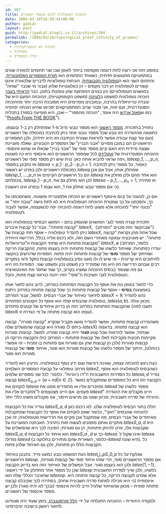 ```yaml
---
id: 187
title: ההוכחה הטופולוגית לקיום אינסוף ראשוניים
date: 2009-03-16T16:50:41+00:00
author: gadial
layout: post
guid: http://gadial.blogli.co.il/archives/204
permalink: /2009/03/16/topological_proof_infinity_of_primes/
categories:
  - הוכחות לא קונסטרוקטיביות
  - טופולוגיה
  - תורת המספרים
---
```

בפוסט הזה אני רוצה לתת דוגמה מקסימה ביותר לאופן שבו שני תחומים לכאורה שונים במתמטיקה מתנגשים חזיתית, כשאחד התחומים הוא [תורת המספרים האלמנטרית](http://he.wikipedia.org/wiki/%D7%AA%D7%95%D7%A8%D7%AA_%D7%94%D7%9E%D7%A1%D7%A4%D7%A8%D7%99%D7%9D), והתחום השני הוא ה[טופולוגיה הקבוצתית](http://he.wikipedia.org/wiki/%D7%98%D7%95%D7%A4%D7%95%D7%9C%D7%95%D7%92%D7%99%D7%94). הוכחות טופולוגיות לדברים שלכאורה אינם קשורים לטופולוגיה הן דבר מקסים &#8211; הן באלגנטיות שלהן (עבור מי שכבר "שוחה" במושגים הטופולוגיים) והן בגורם ההפתעה שהן טומנות בתוכן. כבר [הראיתי בעבר](http://www.gadial.net/?p=117) הוכחה טופולוגית למשפט ב[לוגיקה](http://he.wikipedia.org/wiki/%D7%9C%D7%95%D7%92%D7%99%D7%A7%D7%94_%D7%9E%D7%AA%D7%9E%D7%98%D7%99%D7%AA) (משפט הקומפקטיות); ההוכחה הפעם היא של עובדה טריוויאלית בהרבה, ובמובנים מסויימים היא מסובכת הרבה יותר מההוכחה הסטנדרטית; ועם זאת, אני סבור שרוב המתמטיקאים יסכימו שהיא הוכחה יפהפיה בתכלית (כמו ש[פאול ארדש](http://he.wikipedia.org/wiki/%D7%A4%D7%90%D7%95%D7%9C_%D7%90%D7%A8%D7%93%D7%A9) היה אומר, "הוכחה מהספר" &#8211; ואכן, היא מופיעה בספר "[Proofs From THE BOOK](http://en.wikipedia.org/wiki/Proofs_from_THE_BOOK)").

נתחיל בתזכורת. [מספר ראשוני](http://he.wikipedia.org/wiki/%D7%9E%D7%A1%D7%A4%D7%A8_%D7%A8%D7%90%D7%A9%D7%95%D7%A0%D7%99) הוא מספר טבעי גדול מ-1 שמתחלק רק ב-1 ובעצמו. כתוצאה מההגדרה הזו נובע שכל מספר טבעי אחר ניתן לכתיבה כמכפלה של ראשוניים (ועם עוד קצת עבודה אפשר להראות שצורת הכתיבה הזו היא יחידה), ולכן המספרים הראשוניים הם במובן מסויים "אבני הבניין" של המספרים הטבעיים. שאלה מעניינת שצצה מיידית היא האם קיים מספר סופי של "אבני בניין" שכאלו או שהוא אינסופי. ההוכחה הסטנדרטית של [אוקלידס](http://he.wikipedia.org/wiki/%D7%90%D7%95%D7%A7%D7%9C%D7%99%D7%93%D7%A1) לכל שמספר הראשוניים הוא אינסופי היא כה פשוטה ויפה שראוי להביא אותה כאן: נניח שיש רק מספר סופי של ראשוניים, $latex p\_1,\dots,p\_n$, אז נתבונן במספר $latex a=p\_1\cdot p\_2\cdots p\_n+1$. כאמור, כל מספר ניתן לכתיבה כמכפלת ראשוניים ולכן בפרט יש ראשוני $latex q$ שמחלק אותו; אבל אם אכן $latex p\_1,\dots,p\_n$ הם כל הראשוניים הקיימים אז $latex q$ הוא אחד מהם ולכן מחלק את מכפלתם, $latex p\_1\cdots p\_n$. לכן הוא מחלק גם את $latex a-p\_1,\dots,p_n=1$, וזו סתירה (כי אם מספר טבעי מחלק את 1, הוא עצמו 1 ובפרט אינו ראשוני).

אם כן, לטענה על קיום אינסוף ראשוניים יש הוכחה אלמנטרית ופשוטה. משהסכמנו על כך, והסכמנו על כך שמטרת ההוכחה הטופולוגית היא לא לתת גישה "טובה יותר" או "נכונה יותר" להוכחה אלא פשוט לתת דוגמה להוכחה יפה לכשעצמה, אפשר לעבור לטופולוגיה.

תזכורת קצרה מאוד לגבי המושגים שנעסוק בהם &#8211; המושג הבסיסי בטופולוגיה הוא "קבוצה פתוחה". עבור כל קבוצת איברים $latex X$,  (שבהקשר הזה מכנים "המרחב") ניתן להגדיר טופולוגיה &#8211; אוסף תתי קבוצות של $latex X$, שכל אחת מהן נקראת "קבוצה פתוחה". יש מוטיבציה עמוקה מאחורי השם הזה, ולא ניכנס אליה בכלל. הדרישה היחידה מקבוצות פתוחות היא שתתי הקבוצות ה"טריוויאליות" $latex X,\emptyset$ (כלומר, המרחב והקבוצה הריקה) יוגדרו כפתוחות; שאיחוד כלשהו של קבוצות פתוחות יהיה בעצמו פתוח; ושחיתוך של מספר **סופי** של קבוצות פתוחות יהיה פתוח. הסופיות שדורשים בהקשר לחיתוכים היא קריטית &#8211; מי שיש לו ולו מעט נסיון בטופולוגיה קבוצות נתקל ודאי במקרים רבים שבהם הדרישה הזו היא מה שמפריד בין משפט נכון ומשפט שגוי. הסופיות הזו היא גם מה שעומד בבסיס ההוכחה שאציג בקרוב, כך שמי שחסר את האינטואיציה הטופולוגית לגבי חשיבות ה"סופי" הזה ייהנה כנראה קצת פחות, וחבל.

כדי לתאר באופן נוח את אוסף כל הקבוצות הפתוחות במרחב, לרוב נהוג לתאר אותו באמצעות **בסיס** &#8211; אוסף של קבוצות פתוחות כך שכל קבוצה פתוחה במרחב ניתנת לתיאור כאיחוד של אברי הבסיס. למשל, עבור המרחב $latex X=\mathbb{R}$ נהוג להגדיר טופולוגיה שהבסיס שלה הוא אוסף כל הקטעים הפתוחים, $latex (a,b)$. מכאן עולה שהקבוצות הפתוחות במרחב הזה הן בדיוק איחודים של קטעים פתוחים (חשבו למה $latex \mathbb{R}$ עצמו הוא קבוצה פתוחה על פי הגדרה זו).

משהגדרנו קבוצות פתוחות, אפשר להגדיר מושג מקביל שנקרא "קבוצה סגורה". קבוצה סגורה היא קבוצה שהמשלים שלה (ביחס ל-$latex X$) הוא קבוצה פתוחה. בדוגמה שנתתי, אפשר להראות שכל קטע **סגור** יהיה קבוצה סגורה, למשל. קבוצות סגורות מקיימות תכונות מקבילות לאלו של קבוצות פתוחות &#8211; המרחב כולו והקבוצה הריקה הן קבוצות סגורות (ולכן הן קבוצות שהן גם סגורות וגם פתוחות בו זמנית &#8211; זה אפשרי בהחלט), חיתוך של מספר כלשהו של קבוצות סגורות הוא סגור, ואיחוד **סופי** של קבוצות סגורות הוא סגור.

כעת ניגש להוכחה עצמה, שאינה דורשת שום ידע נוסף בטופולוגיה. הרעיון הוא להגדיר מרחב טופולוגי על קבוצת המספרים השלמים $latex \mathbb{Z}$, כשהבסיס לטופולוגיה הוא אוסף כל הסדרות החשבוניות ה"דו כיווניות". כלומר: לכל שני מספרים שלמים $latex a,d$ נגדיר קבוצה $latex S_{a,d}=\left\{a+nd|n\in\mathbb{Z}\right\}$. הקבוצה הזו היא כל המספרים שמתקבלים כאשר לוקחים את $latex a$ ומחברים אליו או מחסירים ממנו את $latex d$ מספר כלשהו של פעמים. אם היינו מצטצמים ל"מחברים אליו את $latex d$" היינו מקבלים את ההגדרה הרגילה של סדרה חשבונית; מכיוון שאנו גם מרשים חיסור, אנו מקבלים משהו כללי יותר.

נגדיר את כל הקבוצות $latex S\_{a,d}$ הללו בתור הבסיס לטופולוגיה שלנו. לא ניכנס כאן להוכחה שהבסיס "חוקי", כלומר שאם לוקחים את אוסף כל הקבוצות שמתקבלות מאיחודים של אברי הבסיס, מה שמתקבל אכן מקיים את הדרישות מטופולוגיה; זה אכן מתקיים ואתם מוזמנים לעשות זאת כתרגיל. האבחנה המעניינת על $latex S\_{a,d}$ היא שקבוצות אלו, פרט להיותן פתוחות, הן גם סגורות; הסיבה לכך היא שהמשלים של $latex S\_{a,d}$ הוא איחוד כל הקבוצות $latex S\_{a^\prime,d}$ כך ש-$latex a^\prime$ אינו שקול ל-$latex a$ מודולו $latex d$ (כלומר, השארית שהם מחזירים בחלוקה ב-$latex d$ היא שונה). כל הקבוצות הללו הן פתוחות, ולכן גם האיחוד שלהן פתוח.

כעת המשפט נובע כמעט מייד. נתבונן באיחוד $latex \bigcup\_{p}S\_{0,p}$ שנלקח על כל הראשוניים $latex p$. אם מספר הראשוניים סופי, הרי שזהו איחוד סופי של קבוצות סגורות, ולכן הוא בעצמו סגור. אבל המשלים של האיחוד הזה הוא בדיוק הקבוצה $latex \left\{1,-1\right\}$, שכן כל מספר אחר מתחלק על ידי ראשוני $latex p$ כלשהו, ולכן שייך לסדרה החשבונית שהאיבר הכללי שלה הוא $latex np$. אלא שפרט לקבוצה הריקה, כל קבוצה פתוחה היא אינסופית (כי היא מכילה לפחות סדרה חשבונית אחת), בסתירה לכך שקיבלנו קבוצה פתוחה סופית &#8211; מכאן שהאיחוד שלעיל חייב להיות אינסופי (ובכך לא יהיה סגור) ולכן יש מספר אינסופי של ראשוניים.

ולנקודה היהודית &#8211; ההוכחה התגלתה על ידי [הלל פורסטנברג](http://he.wikipedia.org/wiki/%D7%94%D7%9C%D7%9C_%D7%A4%D7%95%D7%A8%D7%A1%D7%98%D7%A0%D7%91%D7%A8%D7%92), בזמן שעוד היה סטודנט לתואר ראשון בישיבה יוניברסיטי.